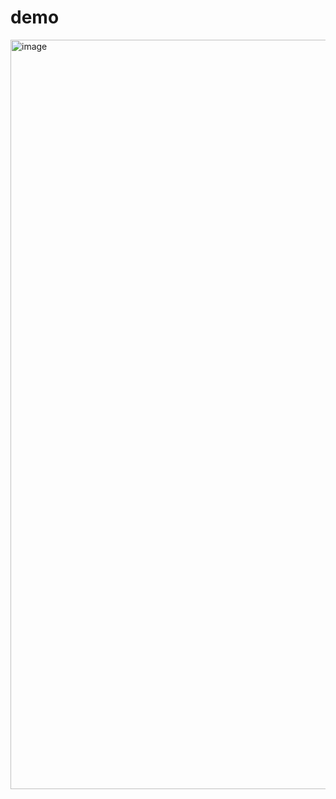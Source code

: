 # demo



<img width="1919" height="1199" alt="image" src="https://github.com/user-attachments/assets/b6a7de94-e73a-400a-8b5e-11756dc7bad1" />


